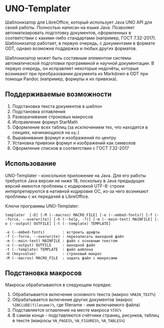 UNO-Templater
=============

Шаблонизатор для LibreOffice, который использует Java UNO API для своей работы.
Полностью написан на языке Java. Позволяет автоматизировать подготовку
документов, оформленных в соответствии с какими-либо стандартами (например,
ГОСТ 7.32-2017). Шаблонизатор работает, в первую очередь, с документами в
формате ODT, однако возможна поддержка и любых других форматов.

Шаблонизатор может быть составным элементом системы автоматической подготовки
программной и научной документации. В первую очередь, он исправляет некоторые
недочёты, которые возникают при преобразовании документа из Markdown в ODT при
помощи Pandoc (например, формулы и их привязка).

Поддерживаемые возможности
--------------------------

1. Подстановка текста документов в шаблон
2. Подстановка оглавления
3. Разворачивание строковых макросов
4. Исправление формул StarMath
5. Оформление всех таблиц (за исключением тех, что находятся в секциях,
начинающихся на `eq:`)
6. Выравнивание формул и изображений по центру
7. Установка привязки формул и изображений как символов
8. Оформление списков в соответствии с ГОСТ 7.32-2017

Использование
-------------

UNO-Templater - консольное приложение на Java. Для его работы требуется Java 
версии не ниже 18, поскольку в Java предыдущих версий имеются проблемы с
кодировкой UTF-8: строки интерпретируются в нативной кодировке ОС, из-за чего
возникают проблемы с их передачей в LibreOffice.

Ключи программы UNO-Templater:

    templater  [-D] [-M (--macros) MACRO_FILE] [-e (--embed-fonts)] [-f (--force, --overwrite)] [-h (--help, -?)] [-m (--main-text) MAINFILE] [-o (--output) OUTFILE] [-t (--template) TEMPLATE]

    -e (--embed-fonts)        : встроить шрифты
    -f (--force, --overwrite) : перезаписать выходной файл
    -m (--main-text) MAINFILE : файл с основным текстом
    -o (--output) OUTFILE     : выходной файл
    -t (--template) TEMPLATE  : файл шаблона
    -D (key=value)            : строковый макрос
    -M (--macros) MACRO_FILE  : задать файл с макросами

Подстановка макросов
--------------------

Макросы обрабатываются в следующем порядке:

1. Обрабатывается включение основного текста (макрос `%MAIN_TEXT%`)
2. Обрабатывается включение других документов (макрос `%INCLUDE(filename)%`, где
filename - имя включаемого файла)
3. Подставляется оглавление на месте макроса `%TOC%`
4. В самом конце - подставляются счётчики страниц, рисунков, таблиц в тексте 
(макросы `%N_PAGES%`, `%N_FIGURES%`, `%N_TABLES%`)

